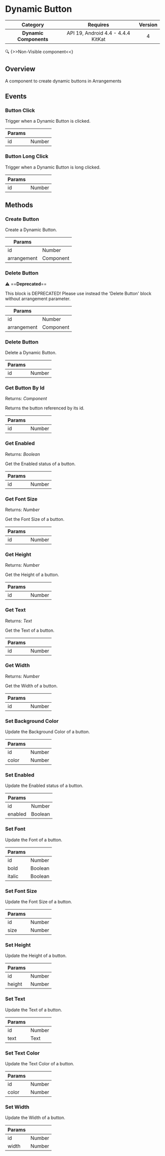 # Dynamic Button

| Category | Requires | Version |
|:--------:|:-------:|:--------:|
|**Dynamic Components**|<span class="chip chip-any">API 19, Android 4.4 - 4.4.4 KitKat</span>|<span class="chip chip-number">4</span>|

:mag: {>>Non-Visible component<<}

## Overview

A component to create dynamic buttons in Arrangements

## Events

### Button Click

Trigger when a Dynamic Button is clicked.

<div class="block" ai2-block="event" not-rendered="true" value="%7B%22componentName%22:%20%22Dynamic%20Button%22,%20%22name%22:%20%22Button%20Click%22,%20%22param%22:%20%5B%22id%22%5D%7D"></div>

| Params | []() |
|--------|------|
|id|<span class="chip chip-number">Number</span>|

### Button Long Click

Trigger when a Dynamic Button is long clicked.

<div class="block" ai2-block="event" not-rendered="true" value="%7B%22componentName%22:%20%22Dynamic%20Button%22,%20%22name%22:%20%22Button%20Long%20Click%22,%20%22param%22:%20%5B%22id%22%5D%7D"></div>

| Params | []() |
|--------|------|
|id|<span class="chip chip-number">Number</span>|

## Methods

### Create Button

Create a Dynamic Button.

<div class="block" ai2-block="method" not-rendered="true" value="%7B%22componentName%22:%20%22Dynamic%20Button%22,%20%22name%22:%20%22Create%20Button%22,%20%22output%22:%20false,%20%22param%22:%20%5B%22id%22,%20%22arrangement%22%5D%7D"></div>

| Params | []() |
|--------|------|
|id|<span class="chip chip-number">Number</span>|
|arrangement|<span class="chip chip-component">Component</span>|

### Delete Button

:warning: ==**Deprecated**==

This block is DEPRECATED! Please use instead the 'Delete Button' block without arrangement parameter.

<div class="block" ai2-block="method" not-rendered="true" value="%7B%22componentName%22:%20%22Dynamic%20Button%22,%20%22name%22:%20%22Delete%20Button%22,%20%22output%22:%20false,%20%22param%22:%20%5B%22id%22,%20%22arrangement%22%5D%7D"></div>

| Params | []() |
|--------|------|
|id|<span class="chip chip-number">Number</span>|
|arrangement|<span class="chip chip-component">Component</span>|

### Delete Button

Delete a Dynamic Button.

<div class="block" ai2-block="method" not-rendered="true" value="%7B%22componentName%22:%20%22Dynamic%20Button%22,%20%22name%22:%20%22Delete%20Button%22,%20%22output%22:%20false,%20%22param%22:%20%5B%22id%22%5D%7D"></div>

| Params | []() |
|--------|------|
|id|<span class="chip chip-number">Number</span>|

### Get Button By Id

<span class="chip chip-component">Returns: <i>Component</i></span>

Returns the button referenced by its id.

<div class="block" ai2-block="method" not-rendered="true" value="%7B%22componentName%22:%20%22Dynamic%20Button%22,%20%22name%22:%20%22Get%20Button%20By%20Id%22,%20%22output%22:%20true,%20%22param%22:%20%5B%22id%22%5D%7D"></div>

| Params | []() |
|--------|------|
|id|<span class="chip chip-number">Number</span>|

### Get Enabled

<span class="chip chip-boolean">Returns: <i>Boolean</i></span>

Get the Enabled status of a button.

<div class="block" ai2-block="method" not-rendered="true" value="%7B%22componentName%22:%20%22Dynamic%20Button%22,%20%22name%22:%20%22Get%20Enabled%22,%20%22output%22:%20true,%20%22param%22:%20%5B%22id%22%5D%7D"></div>

| Params | []() |
|--------|------|
|id|<span class="chip chip-number">Number</span>|

### Get Font Size

<span class="chip chip-number">Returns: <i>Number</i></span>

Get the Font Size of a button.

<div class="block" ai2-block="method" not-rendered="true" value="%7B%22componentName%22:%20%22Dynamic%20Button%22,%20%22name%22:%20%22Get%20Font%20Size%22,%20%22output%22:%20true,%20%22param%22:%20%5B%22id%22%5D%7D"></div>

| Params | []() |
|--------|------|
|id|<span class="chip chip-number">Number</span>|

### Get Height

<span class="chip chip-number">Returns: <i>Number</i></span>

Get the Height of a button.

<div class="block" ai2-block="method" not-rendered="true" value="%7B%22componentName%22:%20%22Dynamic%20Button%22,%20%22name%22:%20%22Get%20Height%22,%20%22output%22:%20true,%20%22param%22:%20%5B%22id%22%5D%7D"></div>

| Params | []() |
|--------|------|
|id|<span class="chip chip-number">Number</span>|

### Get Text

<span class="chip chip-text">Returns: <i>Text</i></span>

Get the Text of a button.

<div class="block" ai2-block="method" not-rendered="true" value="%7B%22componentName%22:%20%22Dynamic%20Button%22,%20%22name%22:%20%22Get%20Text%22,%20%22output%22:%20true,%20%22param%22:%20%5B%22id%22%5D%7D"></div>

| Params | []() |
|--------|------|
|id|<span class="chip chip-number">Number</span>|

### Get Width

<span class="chip chip-number">Returns: <i>Number</i></span>

Get the Width of a button.

<div class="block" ai2-block="method" not-rendered="true" value="%7B%22componentName%22:%20%22Dynamic%20Button%22,%20%22name%22:%20%22Get%20Width%22,%20%22output%22:%20true,%20%22param%22:%20%5B%22id%22%5D%7D"></div>

| Params | []() |
|--------|------|
|id|<span class="chip chip-number">Number</span>|

### Set Background Color

Update the Background Color of a button.

<div class="block" ai2-block="method" not-rendered="true" value="%7B%22componentName%22:%20%22Dynamic%20Button%22,%20%22name%22:%20%22Set%20Background%20Color%22,%20%22output%22:%20false,%20%22param%22:%20%5B%22id%22,%20%22color%22%5D%7D"></div>

| Params | []() |
|--------|------|
|id|<span class="chip chip-number">Number</span>|
|color|<span class="chip chip-number">Number</span>|

### Set Enabled

Update the Enabled status of a button.

<div class="block" ai2-block="method" not-rendered="true" value="%7B%22componentName%22:%20%22Dynamic%20Button%22,%20%22name%22:%20%22Set%20Enabled%22,%20%22output%22:%20false,%20%22param%22:%20%5B%22id%22,%20%22enabled%22%5D%7D"></div>

| Params | []() |
|--------|------|
|id|<span class="chip chip-number">Number</span>|
|enabled|<span class="chip chip-boolean">Boolean</span>|

### Set Font

Update the Font of a button.

<div class="block" ai2-block="method" not-rendered="true" value="%7B%22componentName%22:%20%22Dynamic%20Button%22,%20%22name%22:%20%22Set%20Font%22,%20%22output%22:%20false,%20%22param%22:%20%5B%22id%22,%20%22bold%22,%20%22italic%22%5D%7D"></div>

| Params | []() |
|--------|------|
|id|<span class="chip chip-number">Number</span>|
|bold|<span class="chip chip-boolean">Boolean</span>|
|italic|<span class="chip chip-boolean">Boolean</span>|

### Set Font Size

Update the Font Size of a button.

<div class="block" ai2-block="method" not-rendered="true" value="%7B%22componentName%22:%20%22Dynamic%20Button%22,%20%22name%22:%20%22Set%20Font%20Size%22,%20%22output%22:%20false,%20%22param%22:%20%5B%22id%22,%20%22size%22%5D%7D"></div>

| Params | []() |
|--------|------|
|id|<span class="chip chip-number">Number</span>|
|size|<span class="chip chip-number">Number</span>|

### Set Height

Update the Height of a button.

<div class="block" ai2-block="method" not-rendered="true" value="%7B%22componentName%22:%20%22Dynamic%20Button%22,%20%22name%22:%20%22Set%20Height%22,%20%22output%22:%20false,%20%22param%22:%20%5B%22id%22,%20%22height%22%5D%7D"></div>

| Params | []() |
|--------|------|
|id|<span class="chip chip-number">Number</span>|
|height|<span class="chip chip-number">Number</span>|

### Set Text

Update the Text of a button.

<div class="block" ai2-block="method" not-rendered="true" value="%7B%22componentName%22:%20%22Dynamic%20Button%22,%20%22name%22:%20%22Set%20Text%22,%20%22output%22:%20false,%20%22param%22:%20%5B%22id%22,%20%22text%22%5D%7D"></div>

| Params | []() |
|--------|------|
|id|<span class="chip chip-number">Number</span>|
|text|<span class="chip chip-text">Text</span>|

### Set Text Color

Update the Text Color of a button.

<div class="block" ai2-block="method" not-rendered="true" value="%7B%22componentName%22:%20%22Dynamic%20Button%22,%20%22name%22:%20%22Set%20Text%20Color%22,%20%22output%22:%20false,%20%22param%22:%20%5B%22id%22,%20%22color%22%5D%7D"></div>

| Params | []() |
|--------|------|
|id|<span class="chip chip-number">Number</span>|
|color|<span class="chip chip-number">Number</span>|

### Set Width

Update the Width of a button.

<div class="block" ai2-block="method" not-rendered="true" value="%7B%22componentName%22:%20%22Dynamic%20Button%22,%20%22name%22:%20%22Set%20Width%22,%20%22output%22:%20false,%20%22param%22:%20%5B%22id%22,%20%22width%22%5D%7D"></div>

| Params | []() |
|--------|------|
|id|<span class="chip chip-number">Number</span>|
|width|<span class="chip chip-number">Number</span>|
